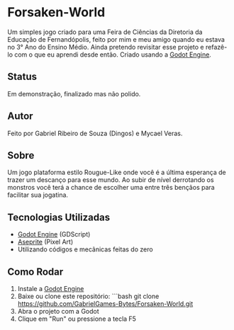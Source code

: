# Forsaken-World

Um simples jogo criado para uma Feira de Ciências da Diretoria da Educação de Fernandópolis, feito por mim e meu amigo quando eu estava no 3° Ano do Ensino Médio.
Ainda pretendo revisitar esse projeto e refazê-lo com o que eu aprendi desde então.
Criado usando a [Godot Engine](https:://godotengine.org).

## Status
Em demonstração, finalizado mas não polido.

## Autor
Feito por Gabriel Ribeiro de Souza (Dingos) e Mycael Veras.

## Sobre

Um jogo plataforma estilo Rougue-Like onde você é a última esperança de trazer um descanço para esse mundo.
Ao subir de nível derrotando os monstros você terá a chance de escolher uma entre três bençãos para facilitar sua jogatina.

## Tecnologias Utilizadas

- [Godot Engine](https:://godotengine.org) (GDScript)
- [Aseprite](https://www.aseprite.org) (Pixel Art)
- Utilizando códigos e mecãnicas feitas do zero

## Como Rodar

1. Instale a [Godot Engine](https://godotengine.ord/download)
2. Baixe ou clone este repositório: ```bash git clone https://github.com/GabrielGames-Bytes/Forsaken-World.git
3. Abra o projeto com a Godot
4. Clique em "Run" ou pressione a tecla F5
